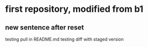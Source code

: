 # first repository, modified from b1
## new sentence after reset
testing pull in README.md
testing diff with staged version
